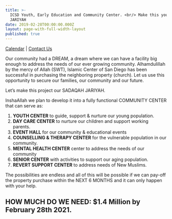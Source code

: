```yaml
---
title: >-
  ICSD Youth, Early Education and Community Center. <br/> Make this your SADAQAH
  JARIYAH
date: 2019-02-28T00:00:00.000Z
layout: page-with-full-width-layout
published: true
---
```


<style>
  .img {
  	width: 100%;
    padding-top: 75%;
    background-position: 50% 50%;
    background-repeat: no-repeat;
    background-size: cover;
  }
  .gallery-image {
  	padding-top: 3px;
    padding-bottom: 3px;
  }
</style>

<div class="row pb-2">
  <div class="col-12">
    <div class="pull-left">
      <a class="lh-150" href="{{site.baseurl}}/youth/calendar">Calendar</a> | 
      <a class="lh-150" href="{{site.baseurl}}/youth/contact-us">Contact Us</a> 
    </div>
  </div>
</div>
    
Our community had a DREAM, a dream where we can have a facility big enough to address the needs of our ever growing community. Alhamdulillah by the mercy of Allah (SWT), Islamic Center of San Diego has been successful in purchasing the neighboring property (church). Let us use this opportunity to secure our families, our community and our future.
    
Let’s make this project our SADAQAH JARIYAH.
    
InshaAllah we plan to develop it into a fully functional COMMUNITY CENTER that can serve as:

1. **YOUTH CENTER** to guide, support & nurture our young population.
1. **DAY CARE CENTER** to nurture our children and support working parents.
1. **EVENT HALL** for our community & educational events
1. **COUNSELLING & THERAPY CENTER** for the vulnerable population in our community.
1. **MENTAL HEALTH CENTER** center to address the needs of our community
1. **SENIOR CENTER** with activities to support our aging population.
1. **REVERT SUPPORT CENTER** to address needs of New Muslims.

The possibilities are endless and all of this will be possible if we can pay-off the property purchase within the NEXT 6 MONTHS and it can only happen with your help.
 
## HOW MUCH DO WE NEED: $1.4 Million by February 28th 2021.
